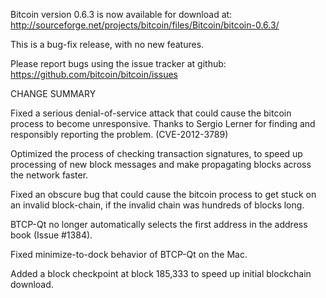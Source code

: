 Bitcoin version 0.6.3 is now available for download at:
  http://sourceforge.net/projects/bitcoin/files/Bitcoin/bitcoin-0.6.3/

This is a bug-fix release, with no new features.

Please report bugs using the issue tracker at github:
  https://github.com/bitcoin/bitcoin/issues

CHANGE SUMMARY

Fixed a serious denial-of-service attack that could cause the
bitcoin process to become unresponsive. Thanks to Sergio Lerner
for finding and responsibly reporting the problem. (CVE-2012-3789)

Optimized the process of checking transaction signatures, to
speed up processing of new block messages and make propagating
blocks across the network faster.

Fixed an obscure bug that could cause the bitcoin process to get
stuck on an invalid block-chain, if the invalid chain was
hundreds of blocks long.

BTCP-Qt no longer automatically selects the first address
in the address book (Issue #1384).

Fixed minimize-to-dock behavior of BTCP-Qt on the Mac.

Added a block checkpoint at block 185,333 to speed up initial
blockchain download.
